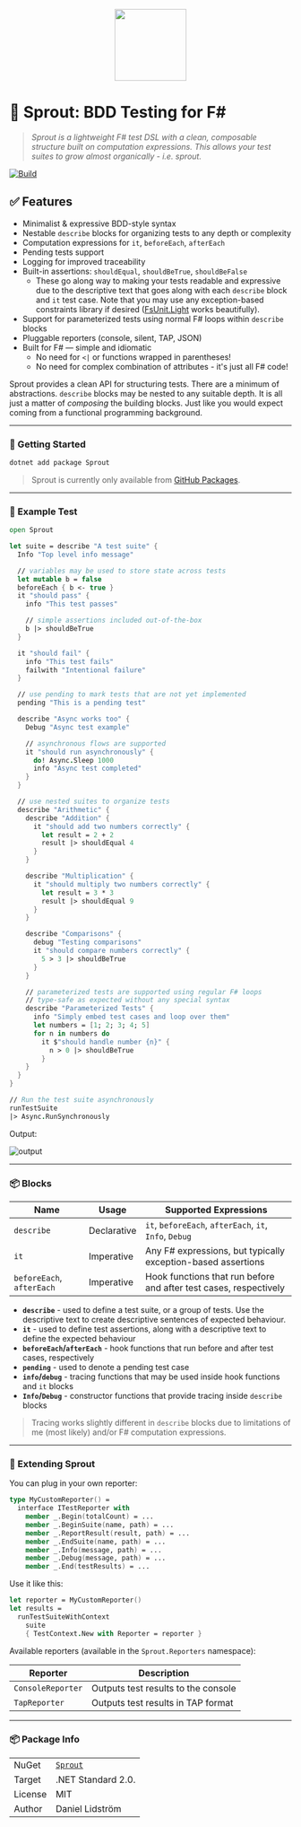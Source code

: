 <p align="center">
<img src="logo.png" height="128" width="128" />
</p>

# 🌱 Sprout: BDD Testing for F#

> *Sprout is a lightweight F# test DSL with a clean, composable structure built on computation expressions. This allows your test suites to grow almost organically - i.e. sprout.*

[![Build](https://github.com/dlidstrom/Sprout/actions/workflows/build.yml/badge.svg)](https://github.com/dlidstrom/Sprout/actions/workflows/build.yml)

## ✅ Features

* Minimalist & expressive BDD-style syntax
* Nestable `describe` blocks for organizing tests to any depth or complexity
* Computation expressions for `it`, `beforeEach`, `afterEach`
* Pending tests support
* Logging for improved traceability
* Built-in assertions: `shouldEqual`, `shouldBeTrue`, `shouldBeFalse`
  * These go along way to making your tests readable and expressive due to the
    descriptive text that goes along with each `describe` block and `it` test
    case. Note that you may use any exception-based constraints library if
    desired ([FsUnit.Light](https://github.com/Lanayx/FsUnit.Light) works
    beautifully).
* Support for parameterized tests using normal F# loops within `describe` blocks
* Pluggable reporters (console, silent, TAP, JSON)
* Built for F# — simple and idiomatic
  * No need for `<|` or functions wrapped in parentheses!
  * No need for complex combination of attributes - it's just all F# code!

Sprout provides a clean API for structuring tests. There are a minimum of
abstractions. `describe` blocks may be nested to any suitable depth. It is all
just a matter of *composing* the building blocks. Just like you would expect
coming from a functional programming background.

---

### 🚀 Getting Started

```bash
dotnet add package Sprout
```

> Sprout is currently only available from [GitHub Packages](https://github.com/dlidstrom/Sprout/pkgs/nuget/Sprout).

---

### 🧪 Example Test

```fsharp
open Sprout

let suite = describe "A test suite" {
  Info "Top level info message"

  // variables may be used to store state across tests
  let mutable b = false
  beforeEach { b <- true }
  it "should pass" {
    info "This test passes"

    // simple assertions included out-of-the-box
    b |> shouldBeTrue
  }

  it "should fail" {
    info "This test fails"
    failwith "Intentional failure"
  }

  // use pending to mark tests that are not yet implemented
  pending "This is a pending test"

  describe "Async works too" {
    Debug "Async test example"

    // asynchronous flows are supported
    it "should run asynchronously" {
      do! Async.Sleep 1000
      info "Async test completed"
    }
  }

  // use nested suites to organize tests
  describe "Arithmetic" {
    describe "Addition" {
      it "should add two numbers correctly" {
        let result = 2 + 2
        result |> shouldEqual 4
      }
    }

    describe "Multiplication" {
      it "should multiply two numbers correctly" {
        let result = 3 * 3
        result |> shouldEqual 9
      }
    }

    describe "Comparisons" {
      debug "Testing comparisons"
      it "should compare numbers correctly" {
        5 > 3 |> shouldBeTrue
      }
    }

    // parameterized tests are supported using regular F# loops
    // type-safe as expected without any special syntax
    describe "Parameterized Tests" {
      info "Simply embed test cases and loop over them"
      let numbers = [1; 2; 3; 4; 5]
      for n in numbers do
        it $"should handle number {n}" {
          n > 0 |> shouldBeTrue
        }
    }
  }
}

// Run the test suite asynchronously
runTestSuite
|> Async.RunSynchronously
```

Output:

![output](out.png)

---

### 📦 Blocks

| Name | Usage | Supported Expressions |
|-|-|-|
| `describe` | Declarative | `it`, `beforeEach`, `afterEach`, `it`, `Info`, `Debug` |
| `it` | Imperative | Any F# expressions, but typically exception-based assertions |
| `beforeEach`, `afterEach` | Imperative | Hook functions that run before and after test cases, respectively |

* **`describe`** - used to define a test suite, or a group of tests. Use the
  descriptive text to create descriptive sentences of expected behaviour.
* **`it`** - used to define test assertions, along with a descriptive text to
  define the expected behaviour
* **`beforeEach`/`afterEach`** - hook functions that run before and after test
  cases, respectively
* **`pending`** - used to denote a pending test case
* **`info`/`debug`** - tracing functions that may be used inside hook functions
  and `it` blocks
* **`Info`/`Debug`** - constructor functions that provide tracing inside
  `describe` blocks

> Tracing works slightly different in `describe` blocks due to limitations of me
> (most likely) and/or F# computation expressions.

---

### 🧩 Extending Sprout

You can plug in your own reporter:

```fsharp
type MyCustomReporter() =
  interface ITestReporter with
    member _.Begin(totalCount) = ...
    member _.BeginSuite(name, path) = ...
    member _.ReportResult(result, path) = ...
    member _.EndSuite(name, path) = ...
    member _.Info(message, path) = ...
    member _.Debug(message, path) = ...
    member _.End(testResults) = ...
```

Use it like this:

```fsharp
let reporter = MyCustomReporter()
let results =
  runTestSuiteWithContext
    suite
    { TestContext.New with Reporter = reporter }
```

Available reporters (available in the `Sprout.Reporters` namespace):

| Reporter | Description |
| -------- | ----------- |
| `ConsoleReporter` | Outputs test results to the console |
| `TapReporter` | Outputs test results in TAP format |

---

### 📦 Package Info

|         |                             |
| ------- | --------------------------- |
| NuGet   | [`Sprout`](https://github.com/dlidstrom/Sprout/pkgs/nuget/Sprout) |
| Target  | .NET Standard 2.0.          |
| License | MIT                         |
| Author  | Daniel Lidström             |
